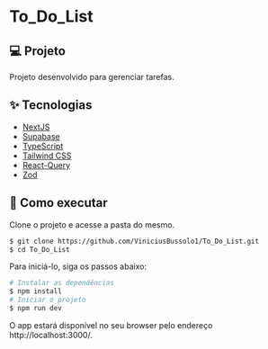 # To_Do_List

## 💻 Projeto
Projeto desenvolvido para gerenciar tarefas.

## ✨ Tecnologias

- [NextJS](https://nextjs.org/)
- [Supabase](https://supabase.com/)
- [TypeScript](https://www.typescriptlang.org/)
- [Tailwind CSS](https://tailwindcss.com/)
- [React-Query](https://tanstack.com/query/latest/docs/framework/react/overview)
- [Zod](https://zod.dev/)

## 🚀 Como executar

Clone o projeto e acesse a pasta do mesmo.

```bash
$ git clone https://github.com/ViniciusBussolo1/To_Do_List.git
$ cd To_Do_List
```

Para iniciá-lo, siga os passos abaixo:

```bash
# Instalar as dependências
$ npm install
# Iniciar o projeto
$ npm run dev
```

O app estará disponível no seu browser pelo endereço  http://localhost:3000/.
